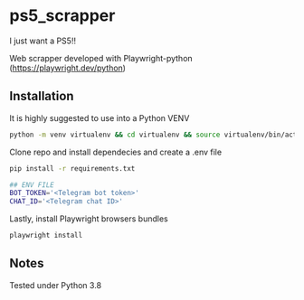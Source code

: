 # ps5_scrapper

I just want a PS5!!

Web scrapper developed with Playwright-python (https://playwright.dev/python)


## Installation

It is highly suggested to use into a Python VENV

```sh
python -m venv virtualenv && cd virtualenv && source virtualenv/bin/activate
```

Clone repo and install dependecies and create a .env file

```sh
pip install -r requirements.txt
```
```sh
## ENV FILE
BOT_TOKEN='<Telegram bot token>'
CHAT_ID='<Telegram chat ID>'
```

Lastly, install Playwright browsers bundles

```sh
playwright install
```

## Notes
Tested under Python 3.8
